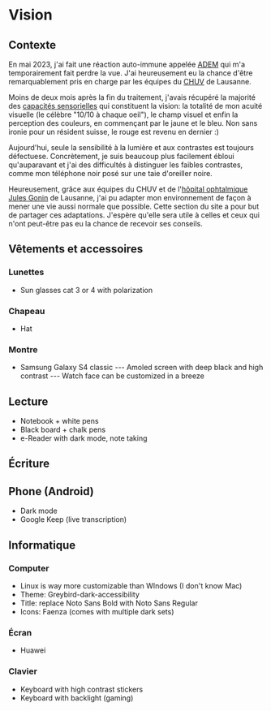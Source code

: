 # Vision

## Contexte
En mai 2023, j'ai fait une réaction auto-immune appelée [ADEM](https://fr.wikipedia.org/wiki/Enc%C3%A9phalomy%C3%A9lite_aigu%C3%AB_diss%C3%A9min%C3%A9e) qui m'a temporairement fait perdre la vue. J'ai heureusement eu la chance d'être remarquablement pris en charge par les équipes du [CHUV](https://fr.wikipedia.org/wiki/Centre_hospitalier_universitaire_vaudois) de Lausanne.

Moins de deux mois après la fin du traitement, j'avais récupéré la majorité des [capacités sensorielles](https://w3c.github.io/low-vision-a11y-tf/requirements.html#visual-impairments) qui constituent la vision: la totalité de mon acuité visuelle (le célèbre "10/10 à chaque oeil"), le champ visuel et enfin la perception des couleurs, en commençant par le jaune et le bleu. Non sans ironie pour un résident suisse, le rouge est revenu en dernier :)

Aujourd'hui, seule la sensibilité à la lumière et aux contrastes est toujours défectuese. Concrètement, je suis beaucoup plus facilement ébloui qu'auparavant et j'ai des difficultés à distinguer les faibles contrastes, comme mon téléphone noir posé sur une taie d'oreiller noire.

Heureusement, grâce aux équipes du CHUV et de l'[hôpital ophtalmique Jules Gonin](https://www.ophtalmique.ch/) de Lausanne, j'ai pu adapter mon environnement de façon à mener une vie aussi normale que possible. Cette section du site a pour but de partager ces adaptations. J'espère qu'elle sera utile à celles et ceux qui n'ont peut-être pas eu la chance de recevoir ses conseils.

## Vêtements et accessoires
### Lunettes
- Sun glasses cat 3 or 4 with polarization

### Chapeau
- Hat

### Montre
- Samsung Galaxy S4 classic
--- Amoled screen with deep black and high contrast
--- Watch face can be customized in a breeze

## Lecture
- Notebook + white pens
- Black board + chalk pens
- e-Reader with dark mode, note taking

## Écriture

## Phone (Android)
- Dark mode
- Google Keep (live transcription)

## Informatique
### Computer
- Linux is way more customizable than WIndows (I don't know Mac)
- Theme: Greybird-dark-accessibility
- Title: replace Noto Sans Bold with Noto Sans Regular
- Icons: Faenza (comes with multiple dark sets)

### Écran
- Huawei 

### Clavier
- Keyboard with high contrast stickers
- Keyboard with backlight (gaming)
